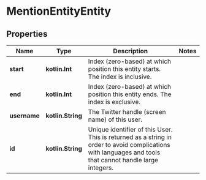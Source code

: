 
# MentionEntityEntity

## Properties
Name | Type | Description | Notes
------------ | ------------- | ------------- | -------------
**start** | **kotlin.Int** | Index (zero-based) at which position this entity starts.  The index is inclusive. | 
**end** | **kotlin.Int** | Index (zero-based) at which position this entity ends.  The index is exclusive. | 
**username** | **kotlin.String** | The Twitter handle (screen name) of this user. | 
**id** | **kotlin.String** | Unique identifier of this User. This is returned as a string in order to avoid complications with languages and tools that cannot handle large integers. | 



